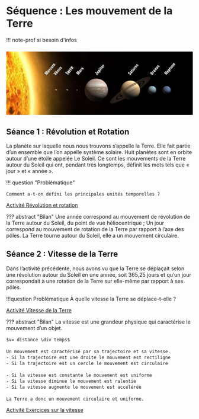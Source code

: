 # Séquence : Les mouvement de la Terre
!!! note-prof
    si besoin d'infos


### 


![Le système solaire](Pictures/systSolaire.png)    




## Séance 1 : Révolution et Rotation

La planète sur laquelle nous nous trouvons s’appelle la Terre. Elle fait partie d’un ensemble que l’on appelle système solaire. Huit planètes sont en orbite autour d’une étoile appelée Le Soleil. Ce sont les mouvements de la Terre autour du Soleil qui ont, pendant très longtemps, définit les mots tels que « jour » et « année ».


!!! question "Problématique"

    Comment a-t-on défini les principales unités temporelles ?


[Activité Révolution et rotation](../RevolRotation)




??? abstract "Bilan"
    Une année correspond au mouvement de révolution de la Terre autour du Soleil, du point de vue héliocentrique ;
    Un jour correspond au mouvement de rotation de la Terre par rapport à l’axe des pôles.
    La Terre tourne autour du Soleil, elle a un mouvement circulaire.








<div style="page-break-after: always;"></div>



## Séance 2 : Vitesse de la Terre

Dans l’activité précédente, nous avons vu que la Terre se déplaçait selon une révolution autour du Soleil en une année, soit 365,25 jours et qu’un jour correspondait à une rotation de la Terre sur elle-même par rapport à ses pôles.

!!!question Problématique
    À quelle vitesse la Terre se déplace-t-elle ?


[Activité Vitesse de la Terre](../Vitesse)




??? abstract "Bilan"
    La vitesse est une grandeur physique qui caractérise le mouvement d’un objet. 

    $v= distance \div temps$

    Un mouvement est caractérisé par sa trajectoire et sa vitesse.
    - Si la trajectoire est une droite le mouvement est rectiligne
    - Si la trajectoire est un cercle le mouvement est circulaire

    - Si la vitesse est constante le mouvement est uniforme
    - Si la vitesse diminue le mouvement est ralentie
    - Si la vitesse augmente le mouvement est accélérée

    La Terre a donc un mouvement circulaire et uniforme.


 [Activité Exercices sur la vitesse](../VitesseExercices)
   

<div style="page-break-after: always;"></div>

